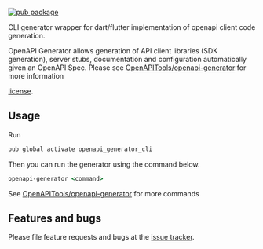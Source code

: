 [![pub package](https://img.shields.io/pub/v/openapi_generator_cli.svg)](https://pub.dev/packages/openapi_generator_cli)

CLI generator wrapper for dart/flutter implementation of openapi client code generation.

OpenAPI Generator allows generation of API client libraries (SDK generation), server stubs, 
documentation and configuration automatically given an OpenAPI Spec. 
Please see [OpenAPITools/openapi-generator](https://github.com/OpenAPITools/openapi-generator) for more information

[license](https://github.com/gibahjoe/openapi-generator-dart/blob/master/openapi-generator-annotations/LICENSE).

## Usage

Run

```cmd
pub global activate openapi_generator_cli
```
Then you can run the generator using the command below.
```cmd
openapi-generator <command>
```

See [OpenAPITools/openapi-generator](https://github.com/OpenAPITools/openapi-generator) for more commands

## Features and bugs

Please file feature requests and bugs at the [issue tracker][tracker].

[tracker]: https://github.com/gibahjoe/openapi-generator-dart/issues
